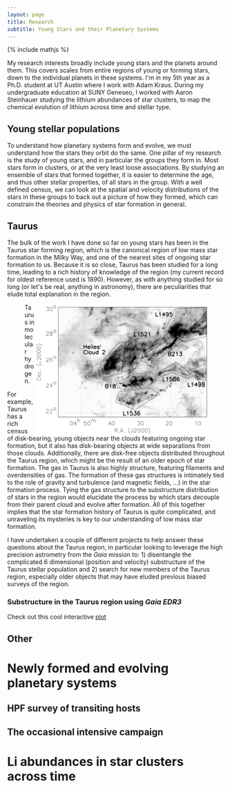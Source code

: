 ```yaml
---
layout: page
title: Research
subtitle: Young Stars and their Planetary Systems
---
```

{% include mathjs %}

My research interests broadly include young stars and the planets around them. This covers scales from entire regions of young or forming stars, down to the individual planets in these systems. I'm in my 5th year as a Ph.D. student at UT Austin where I work with Adam Kraus. During my undergraduate education at SUNY Geneseo, I worked with Aaron Steinhauer studying the lithium abundances of star clusters, to map the chemical evolution of lithium across time and stellar type.

## Young stellar populations

To understand how planetary systems form and evolve, we must understand how the stars they orbit do the same. One pillar of my research is the study of young stars, and in particular the groups they form in. Most stars form in clusters, or at the very least loose associations. By studying an ensemble of stars that formed together, it is easier to determine the age, and thus other stellar properties, of all stars in the group. With a well defined census, we can look at the spatial and velocity distributions of the stars in these groups to back out a picture of how they formed, which can constrain the theories and physics of star formation in general.

## Taurus

The bulk of the work I have done so far on young stars has been in the Taurus star forming region, which is the canonical region of low mass star formation in the Milky Way, and one of the nearest sites of ongoing star formation to us. Because it is so close, Taurus has been studied for a long time, leading to a rich history of knowledge of the region (my current record for oldest reference used is 1890). However, as with anything studied for so long (or let's be real, anything in astronomy), there are peculiarities that elude total explanation in the region.

<figure>
  <a href="https://ui.adsabs.harvard.edu/abs/2008ApJ...680..428G/abstract" target='blank'>
    <img src="/assets/img/taurus_h2.png" width="400" ALIGN="right">
  </a>
  <figcaption text-align="center">Taurus in molecular hydrogen.</figcaption>
</figure>

<!-- ![Taurus in H2](/assets/img/taurus_h2.png){: width="400" align="right" }
<figcaption>[Taurus in Molecular Hydrogen](https://ui.adsabs.harvard.edu/abs/2008ApJ...680..428G/abstract)</figcaption> -->
<!-- *[Taurus in Molecular Hydrogen](https://ui.adsabs.harvard.edu/abs/2008ApJ...680..428G/abstract)* -->

<!-- | [![Taurus in H2](/assets/img/taurus_h2.png)](https://ui.adsabs.harvard.edu/abs/2008ApJ...680..428G/abstract) |
|---|
|Taurus in Molecular Hydrogen|
 -->

For example, Taurus has a rich census of disk-bearing, young objects near the clouds featuring ongoing star formation, but it also has disk-bearing objects at wide separations from those clouds. Additionally, there are disk-free objects distributed throughout the Taurus region, which might be the result of an older epoch of star formation. The gas in Taurus is also highly structure, featuring filaments and overdensities of gas. The formation of these gas structures is intimately tied to the role of gravity and turbulence (and magnetic fields, ...) in the star formation process. Tying the gas structure to the substructure distribution of stars in the region would elucidate the process by which stars decouple from their parent cloud and evolve after formation. All of this together implies that the star formation history of Taurus is quite complicated, and unraveling its mysteries is key to our understanding of low mass star formation.

I have undertaken a couple of different projects to help answer these questions about the Taurus region, in particular looking to leverage the high precision astrometry from the *Gaia* mission to: 1) disentangle the complicated 6 dimensional (position and velocity) substructure of the Taurus stellar population and 2) search for new members of the Taurus region, especially older objects that may have eluded previous biased surveys of the region.

### Substructure in the Taurus region using *Gaia EDR3*

Check out this cool interactive [plot](/taurus_interactive_3d)

## Other

# Newly formed and evolving planetary systems

## HPF survey of transiting hosts

## The occasional intensive campaign

# Li abundances in star clusters across time

<!-- # Current Work at UT Austin:

### Kernel-phase interferometry for imaging beyond the diffraction limit

I currently work with Adam Kraus at the University of Texas at Austin applying interferometric analysis techniques to archival data to detect close in companions, binary stars or exoplanets. This technique models the full aperture of the telescope as an array of sub-apertures. This model is then used to analyze images in the Fourier domain by simulating a redundant interferometer. The figures below show the aperture model, and the progression from  images, to Fourier amplitude and phase, to kernel-phase, and finally to fitted astrometry and photometry.
This target demonstrates the power of kernel-phase analysis by detecting a binary at $$ \sim90 $$ miliarcseconds, just over $$ 0.5\,\lambda/D $$ for *HST*, at a contrast of $$ \sim8\!:\!1\! $$. I am PI of cycle 24 Hubble Space Telescope Archival Research Grant number 14561 to support this work.


| [![HST model](../assets/img/mask.png){: class="image-100" }](../assets/img/mask.pdf) | [![Baselines](../assets/img/baselines.png){: class="image-100" }](../assets/img/baselines.pdf) |
|:---:|:---:|
| HST aperture model | Baselines from the model colored by redundancy |

| [![HST Image Analysis](../assets/img/4plt.png){: class="image-100"}](../assets/img/4plt.pdf) | [![Corner Plot](../assets/img/testCorner.png){: class="image-100"}](../assets/img/testCorner.pdf) |
|:---:|:---:|
|HST Image of a binary star system (top left), Fourier amplitude and phase with baselines overlayed in gray (bottom row), and histogram of the kernel-phases (top right) | 1 and 2D posteriors from fitting the Kernel-phases (lower left) and correlation plots showing the goodnes of fit in the two filters (upper right). |

# Master's thesis at Wesleyan:

### Analysis of ALMA observations of a protoplanetary disk

My Master's research, at Wesleyan University with Professor A. Meredith Hughes, looked at the initial conditions of planet formation inside disks of gas and dust around young stars. Specifically, I analyzed radio interferometric observations of gas line emission from a protoplanetary disk in the Orion Nebula Cluster. These observations were part of an Atacama Large Millimeter/submillimeter Array (ALMA) cycle 0 program ([P.I. Rita Mann](http://adsabs.harvard.edu/abs/2014ApJ...784...82M)).

| [![ALMApv](../assets/img/f4.png  "Position-velocity diagram"){:class="image-100"}](../assets/img/f4.pdf) | [![HR Diagram](../assets/img/f12.png){:class="image-100"}](../assets/img/f12.pdf) |
|:---:|:---:|
|Position-velocity diagram showing the asymmetric feature | HR diagram showing pre-main sequence evolutionary tracks for different masses. The green track is for our best fit mass while the blue dot and bar indicate the absolute magnitude and temperature from the literature. |


I used a simple model of the gas emission to fit the density and temperature structure of the disk. Using this information, we can compare this disk to the theoretical disk which our own solar system formed from and investigate the likelihood of planet formation. We can also compare this disk, located in a high mass star forming region (SFR), to previously studied disks in nearby low mass SFR's, to investigate the effect of the surrounding environment. I wrote my Master’s thesis on this work and it was published in the Astronomical Journal ([Factor et al. 2017](http://adsabs.harvard.edu/abs/2017AJ....153..233F)).

A few of the interesting results are as follows. We serendipitously discovered high-velocity asymmetric emission consistent with a 1.8-8 M$$ _\mathrm{Jupiter} $$ clump of gas orbiting at $$ 60 \pm 20 $$au. This clump is indicated by the arrow in the position-velocity diagram above, showing the velocity of gas as a function of position offset from the central star along disk major axis. Since we can resolve both the position and velocity of the gas, we were able to fit Keplerian orbits to measure the mass of the central star. We measured it to be $$ 2.17 \pm 0.07 \mathrm{M}_\odot $$, inconsistent with the previously determined spectral type of K5.  

# Undergraduate physics work at Wesleyan:

### Parity-Time symmetric systems

As an undergraduate at Wesleyan University, I worked with Professor Fred Ellis on modeling novel optical systems using simple electronics. I focused specifically on systems exhibiting parity time (PT) symmetry. PT-symmetric systems are not symmetric under parity $$ (x \rightarrow -x) $$ or time $$ (t \rightarrow -t) $$ reflection individually but are symmetric under a combined parity and time reflection. A simple example of this is a coupled oscillator system with balanced gain and loss. Under time reversal gain turns into loss and visa versa. Thus a combined parity and time reflection returns the system to its original state. We demonstrated a wide variety of interesting applications of these systems including asymmetric transport and unidirectional lasing. For more information on this work see my three second author papers on my [publications](/publications) page. -->
